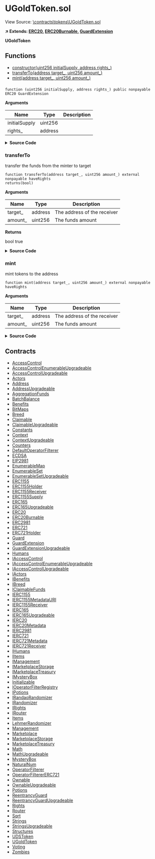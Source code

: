 # UGoldToken.sol

View Source: [\contracts\tokens\UGoldToken.sol](..\contracts\tokens\UGoldToken.sol)

**↗ Extends: [ERC20](ERC20.md), [ERC20Burnable](ERC20Burnable.md), [GuardExtension](GuardExtension.md)**

**UGoldToken**

## Functions

- [constructor(uint256 initialSupply, address rights_)](#)
- [transferTo(address target_, uint256 amount_)](#transferto)
- [mint(address target_, uint256 amount_)](#mint)

### 

```solidity
function (uint256 initialSupply, address rights_) public nonpayable ERC20 GuardExtension 
```

**Arguments**

| Name        | Type           | Description  |
| ------------- |------------- | -----|
| initialSupply | uint256 |  | 
| rights_ | address |  | 

<details>
	<summary><strong>Source Code</strong></summary>

```javascript
constructor(uint256 initialSupply, address rights_)

        ERC20("UGoldToken", "UGLD")

        GuardExtension(rights_)

    {

        _mint(address(this), initialSupply);

    }
```
</details>

### transferTo

transfer the funds from the minter to target

```solidity
function transferTo(address target_, uint256 amount_) external nonpayable haveRights 
returns(bool)
```

**Arguments**

| Name        | Type           | Description  |
| ------------- |------------- | -----|
| target_ | address | The address of the receiver | 
| amount_ | uint256 | The funds amount | 

**Returns**

bool true

<details>
	<summary><strong>Source Code</strong></summary>

```javascript
function transferTo(address target_, uint256 amount_)

        external

        haveRights

        returns (bool)

    {

        _transfer(address(this), target_, amount_);

        return true;

    }
```
</details>

### mint

mint tokens to the address

```solidity
function mint(address target_, uint256 amount_) external nonpayable haveRights 
```

**Arguments**

| Name        | Type           | Description  |
| ------------- |------------- | -----|
| target_ | address | The address of the receiver | 
| amount_ | uint256 | The funds amount | 

<details>
	<summary><strong>Source Code</strong></summary>

```javascript
function mint(address target_, uint256 amount_) external haveRights {

        _mint(target_, amount_);

    }
```
</details>

## Contracts

* [AccessControl](AccessControl.md)
* [AccessControlEnumerableUpgradeable](AccessControlEnumerableUpgradeable.md)
* [AccessControlUpgradeable](AccessControlUpgradeable.md)
* [Actors](Actors.md)
* [Address](Address.md)
* [AddressUpgradeable](AddressUpgradeable.md)
* [AggregationFunds](AggregationFunds.md)
* [BatchBalance](BatchBalance.md)
* [Benefits](Benefits.md)
* [BitMaps](BitMaps.md)
* [Breed](Breed.md)
* [Claimable](Claimable.md)
* [ClaimableUpgradeable](ClaimableUpgradeable.md)
* [Constants](Constants.md)
* [Context](Context.md)
* [ContextUpgradeable](ContextUpgradeable.md)
* [Counters](Counters.md)
* [DefaultOperatorFilterer](DefaultOperatorFilterer.md)
* [ECDSA](ECDSA.md)
* [EIP2981](EIP2981.md)
* [EnumerableMap](EnumerableMap.md)
* [EnumerableSet](EnumerableSet.md)
* [EnumerableSetUpgradeable](EnumerableSetUpgradeable.md)
* [ERC1155](ERC1155.md)
* [ERC1155Holder](ERC1155Holder.md)
* [ERC1155Receiver](ERC1155Receiver.md)
* [ERC1155Supply](ERC1155Supply.md)
* [ERC165](ERC165.md)
* [ERC165Upgradeable](ERC165Upgradeable.md)
* [ERC20](ERC20.md)
* [ERC20Burnable](ERC20Burnable.md)
* [ERC2981](ERC2981.md)
* [ERC721](ERC721.md)
* [ERC721Holder](ERC721Holder.md)
* [Guard](Guard.md)
* [GuardExtension](GuardExtension.md)
* [GuardExtensionUpgradeable](GuardExtensionUpgradeable.md)
* [Humans](Humans.md)
* [IAccessControl](IAccessControl.md)
* [IAccessControlEnumerableUpgradeable](IAccessControlEnumerableUpgradeable.md)
* [IAccessControlUpgradeable](IAccessControlUpgradeable.md)
* [IActors](IActors.md)
* [IBenefits](IBenefits.md)
* [IBreed](IBreed.md)
* [IClaimableFunds](IClaimableFunds.md)
* [IERC1155](IERC1155.md)
* [IERC1155MetadataURI](IERC1155MetadataURI.md)
* [IERC1155Receiver](IERC1155Receiver.md)
* [IERC165](IERC165.md)
* [IERC165Upgradeable](IERC165Upgradeable.md)
* [IERC20](IERC20.md)
* [IERC20Metadata](IERC20Metadata.md)
* [IERC2981](IERC2981.md)
* [IERC721](IERC721.md)
* [IERC721Metadata](IERC721Metadata.md)
* [IERC721Receiver](IERC721Receiver.md)
* [IHumans](IHumans.md)
* [IItems](IItems.md)
* [IManagement](IManagement.md)
* [IMarketplaceStorage](IMarketplaceStorage.md)
* [IMarketplaceTreasury](IMarketplaceTreasury.md)
* [IMysteryBox](IMysteryBox.md)
* [Initializable](Initializable.md)
* [IOperatorFilterRegistry](IOperatorFilterRegistry.md)
* [IPotions](IPotions.md)
* [IRandaoRandomizer](IRandaoRandomizer.md)
* [IRandomizer](IRandomizer.md)
* [IRights](IRights.md)
* [IRouter](IRouter.md)
* [Items](Items.md)
* [LehmerRandomizer](LehmerRandomizer.md)
* [Management](Management.md)
* [Marketplace](Marketplace.md)
* [MarketplaceStorage](MarketplaceStorage.md)
* [MarketplaceTreasury](MarketplaceTreasury.md)
* [Math](Math.md)
* [MathUpgradeable](MathUpgradeable.md)
* [MysteryBox](MysteryBox.md)
* [NaturalNum](NaturalNum.md)
* [OperatorFilterer](OperatorFilterer.md)
* [OperatorFiltererERC721](OperatorFiltererERC721.md)
* [Ownable](Ownable.md)
* [OwnableUpgradeable](OwnableUpgradeable.md)
* [Potions](Potions.md)
* [ReentrancyGuard](ReentrancyGuard.md)
* [ReentrancyGuardUpgradeable](ReentrancyGuardUpgradeable.md)
* [Rights](Rights.md)
* [Router](Router.md)
* [Sqrt](Sqrt.md)
* [Strings](Strings.md)
* [StringsUpgradeable](StringsUpgradeable.md)
* [Structures](Structures.md)
* [UDSToken](UDSToken.md)
* [UGoldToken](UGoldToken.md)
* [Voting](Voting.md)
* [Zombies](Zombies.md)
